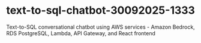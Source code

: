 # text-to-sql-chatbot-30092025-1333
Text-to-SQL conversational chatbot using AWS services - Amazon Bedrock, RDS PostgreSQL, Lambda, API Gateway, and React frontend
